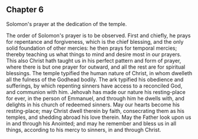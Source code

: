 ## Chapter 6

Solomon's prayer at the dedication of the temple.

The order of Solomon's prayer is to be observed. First and chiefly, he prays for repentance and forgiveness, which is the chief blessing, and the only solid foundation of other mercies: he then prays for temporal mercies; thereby teaching us what things to mind and desire most in our prayers. This also Christ hath taught us in his perfect pattern and form of prayer, where there is but one prayer for outward, and all the rest are for spiritual blessings. The temple typified the human nature of Christ, in whom dwelleth all the fulness of the Godhead bodily. The ark typified his obedience and sufferings, by which repenting sinners have access to a reconciled God, and communion with him. Jehovah has made our nature his resting-place for ever, in the person of Emmanuel, and through him he dwells with, and delights in his church of redeemed sinners. May our hearts become his resting-place; may Christ dwell therein by faith, consecrating them as his temples, and shedding abroad his love therein. May the Father look upon us in and through his Anointed; and may he remember and bless us in all things, according to his mercy to sinners, in and through Christ.


